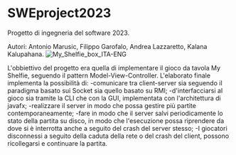 # SWEproject2023

Progetto di ingegneria del software 2023.

Autori: Antonio Marusic, Filippo Garofalo, Andrea Lazzaretto, Kalana Kalupahana.
![My_Shelfie_box_ITA-ENG](https://user-images.githubusercontent.com/125985963/225013658-63a3e78f-3a04-4e8c-925b-2873ff4c31c5.png)

L'obbiettivo del progetto era quella di implementare il gioco da tavola My Shelfie, seguendo il pattern Model-View-Controller. L'elaborato finale implementa la possibilità di: -comunicare tra client-server sia seguendo il paradigma basato sui Socket sia quello basato su RMI; 
-d'interfacciarsi al gioco sia tramite la CLI che con la GUI, implementata con l'architettura di javafx; 
-realizzare il server in modo che possa gestire più partite contemporaneamente; 
-fare in modo che il server salvi periodicamente lo stato della partita su disco, in modo che l'esecuzione possa riprendere da dove si è interrotta anche a seguito del crash del server stesso;
-I giocatori disconnessi a seguito della caduta della rete o del crash del client, possono ricollegarsi e continuare la partita. 

